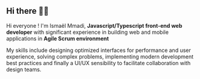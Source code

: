 ## Hi there ✌🏾

Hi everyone ! I'm Ismaël Mmadi, __Javascript/Typescript front-end web developer__ with significant experience in building web and mobile applications in __Agile Scrum environment__ 

My skills include designing optimized interfaces for performance and user experience, solving complex problems, implementing modern development best practices and finally a UI/UX sensibility to facilitate collaboration with design teams.

<!-- * 📫 __OpenToWork__ : [email](https://twitter.com/TrustedSheriff) or [Linkedin](https://www.linkedin.com/in/ismael-mmadi-dev/)<br/> -->
<!-- * 💼 Current job — React front developer at [Akkodis](https://www.modisfrance.fr/) <br/> -->
<!--
* 🌎 My Personal website [ismaelmmadi.xyz](https://ismaelmmadi.xyz)


## My skills
<p align="center">
  <img align="center" alt="Skills" src="https://github.com/viclafouch/viclafouch/blob/master/img/pack.png" />
</p>

<!--
**ismael2m/ismael2m** is a ✨ _special_ ✨ repository because its `README.md` (this file) appears on your GitHub profile.

Here are some ideas to get you started:

- 🔭 I’m currently working on ...
- 🌱 I’m currently learning ...
- 👯 I’m looking to collaborate on ...
- 🤔 I’m looking for help with ...
- 💬 Ask me about ...
- 📫 How to reach me: ...
- 😄 Pronouns: ...
- ⚡ Fun fact: ...
-->
